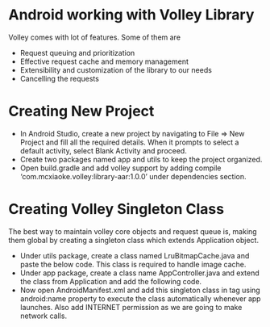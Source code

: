 # Android working with Volley Library

Volley comes with lot of features. Some of them are
- Request queuing and prioritization
- Effective request cache and memory management
- Extensibility and customization of the library to our needs
- Cancelling the requests
# Creating New Project

- In Android Studio, create a new project by navigating to File ⇒ New Project and fill all the required details. When it prompts to select a default activity, select Blank Activity and proceed.
- Create two packages named app and utils to keep the project organized.
- Open build.gradle and add volley support by adding compile ‘com.mcxiaoke.volley:library-aar:1.0.0’ under dependencies section.

# Creating Volley Singleton Class

The best way to maintain volley core objects and request queue is, making them global by creating a singleton class which extends Application object.

- Under utils package, create a class named LruBitmapCache.java and paste the below code. This class is required to handle image cache.
- Under app package, create a class name AppController.java and extend the class from Application and add the following code.
- Now open AndroidManifest.xml and add this singleton class in <application> tag using android:name property to execute the class automatically whenever app launches. Also add INTERNET permission as we are going to make network calls.
